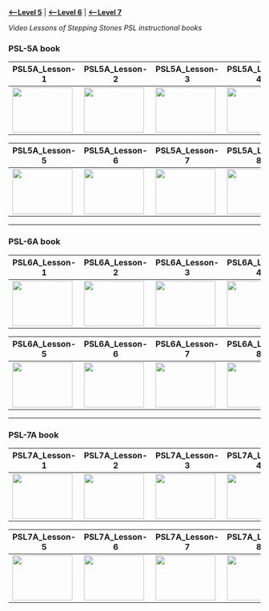 
 **[<--Level 5](https://amardeep0.github.io/learnPunjabi/Level-5_intermediate/)** | **[<--Level 6](https://amardeep0.github.io/learnPunjabi/Level-6_Advanced/)** | **[<--Level 7](https://amardeep0.github.io/learnPunjabi/Level-7_Advanced/)** 


*Video Lessons of Stepping Stones PSL instructional books*


### PSL-5A book

| PSL5A_Lesson-1 | PSL5A_Lesson-2 | PSL5A_Lesson-3 | PSL5A_Lesson-4 |
| --- | --- | --- | --- |
| <a href="http://www.youtube.com/watch?feature=player_embedded&v=avXJnZTiq4c " target="_blank"><img src="http://img.youtube.com/vi/avXJnZTiq4c/0.jpg" width="120" height="90" /></a> | <a href="http://www.youtube.com/watch?feature=player_embedded&v=fmU7NaVTRZo " target="_blank"><img src="http://img.youtube.com/vi/fmU7NaVTRZo/0.jpg" width="120" height="90" /></a> | <a href="http://www.youtube.com/watch?feature=player_embedded&v=G52t6bF1coE " target="_blank"><img src="http://img.youtube.com/vi/G52t6bF1coE/0.jpg" width="120" height="90" /></a> | <a href="http://www.youtube.com/watch?feature=player_embedded&v=-Zhryg28HHk " target="_blank"><img src="http://img.youtube.com/vi/-Zhryg28HHk/0.jpg" width="120" height="90" /></a> |

| PSL5A_Lesson-5 | PSL5A_Lesson-6 | PSL5A_Lesson-7 | PSL5A_Lesson-8 |
| --- | --- | --- | --- |
| <a href="http://www.youtube.com/watch?feature=player_embedded&v=901Fv85aRjM " target="_blank"><img src="http://img.youtube.com/vi/901Fv85aRjM/0.jpg" width="120" height="90" /></a> | <a href="http://www.youtube.com/watch?feature=player_embedded&v=FizejAZtVnE " target="_blank"><img src="http://img.youtube.com/vi/FizejAZtVnE/0.jpg" width="120" height="90" /></a>  | <a href="http://www.youtube.com/watch?feature=player_embedded&v=oOFKdxbD0sA " target="_blank"><img src="http://img.youtube.com/vi/oOFKdxbD0sA/0.jpg" width="120" height="90" /></a> | <a href="http://www.youtube.com/watch?feature=player_embedded&v=rFTIEIxBSqw " target="_blank"><img src="http://img.youtube.com/vi/rFTIEIxBSqw/0.jpg" width="120" height="90" /></a> |


------


### PSL-6A book

| PSL6A_Lesson-1 | PSL6A_Lesson-2 | PSL6A_Lesson-3 | PSL6A_Lesson-4 |
| --- | --- | --- | --- |
| <a href="http://www.youtube.com/watch?feature=player_embedded&v=4NpBAFks4pU " target="_blank"><img src="http://img.youtube.com/vi/4NpBAFks4pU/0.jpg" width="120" height="90" /></a> | <a href="http://www.youtube.com/watch?feature=player_embedded&v=i6d9mSuJbJQ " target="_blank"><img src="http://img.youtube.com/vi/i6d9mSuJbJQ/0.jpg" width="120" height="90" /></a> | <a href="http://www.youtube.com/watch?feature=player_embedded&v=cfgrvNFP40w " target="_blank"><img src="http://img.youtube.com/vi/cfgrvNFP40w/0.jpg" width="120" height="90" /></a> | <a href="http://www.youtube.com/watch?feature=player_embedded&v=zKyn-ZqWifk " target="_blank"><img src="http://img.youtube.com/vi/zKyn-ZqWifk/0.jpg" width="120" height="90" /></a> |

| PSL6A_Lesson-5 | PSL6A_Lesson-6 | PSL6A_Lesson-7 | PSL6A_Lesson-8 |
| --- | --- | --- | --- |
| <a href="http://www.youtube.com/watch?feature=player_embedded&v=YokK-85gRFY " target="_blank"><img src="http://img.youtube.com/vi/YokK-85gRFY/0.jpg" width="120" height="90" /></a> | <a href="http://www.youtube.com/watch?feature=player_embedded&v=2ygXToj2wjE " target="_blank"><img src="http://img.youtube.com/vi/2ygXToj2wjE/0.jpg" width="120" height="90" /></a>  | <a href="http://www.youtube.com/watch?feature=player_embedded&v=TWZs9f46Xx8 " target="_blank"><img src="http://img.youtube.com/vi/TWZs9f46Xx8/0.jpg" width="120" height="90" /></a> | <a href="http://www.youtube.com/watch?feature=player_embedded&v=TdQUU0KrQDk " target="_blank"><img src="http://img.youtube.com/vi/TdQUU0KrQDk/0.jpg" width="120" height="90" /></a> |


------


### PSL-7A book

| PSL7A_Lesson-1 | PSL7A_Lesson-2 | PSL7A_Lesson-3 | PSL7A_Lesson-4 |
| --- | --- | --- | --- |
| <a href="http://www.youtube.com/watch?feature=player_embedded&v=vwPNLVqYkrk " target="_blank"><img src="http://img.youtube.com/vi/vwPNLVqYkrk/0.jpg" width="120" height="90" /></a> | <a href="http://www.youtube.com/watch?feature=player_embedded&v=tgLTsSLKfZc " target="_blank"><img src="http://img.youtube.com/vi/tgLTsSLKfZc/0.jpg" width="120" height="90" /></a> | <a href="http://www.youtube.com/watch?feature=player_embedded&v=N86nfpBPlhs " target="_blank"><img src="http://img.youtube.com/vi/N86nfpBPlhs/0.jpg" width="120" height="90" /></a> | <a href="http://www.youtube.com/watch?feature=player_embedded&v=556B_DtEBt0 " target="_blank"><img src="http://img.youtube.com/vi/556B_DtEBt0/0.jpg" width="120" height="90" /></a> |

| PSL7A_Lesson-5 | PSL7A_Lesson-6 | PSL7A_Lesson-7 | PSL7A_Lesson-8 |
| --- | --- | --- | --- |
| <a href="http://www.youtube.com/watch?feature=player_embedded&v=Jgl_om3YZ0o " target="_blank"><img src="http://img.youtube.com/vi/Jgl_om3YZ0o/0.jpg" width="120" height="90" /></a> | <a href="http://www.youtube.com/watch?feature=player_embedded&v=8DkKW8aXsNE " target="_blank"><img src="http://img.youtube.com/vi/8DkKW8aXsNE/0.jpg" width="120" height="90" /></a> | <a href="http://www.youtube.com/watch?feature=player_embedded&v=SrKEx-HV31U " target="_blank"><img src="http://img.youtube.com/vi/SrKEx-HV31U/0.jpg" width="120" height="90" /></a> | <a href="http://www.youtube.com/watch?feature=player_embedded&v=fDDG-IuOu60 " target="_blank"><img src="http://img.youtube.com/vi/fDDG-IuOu60/0.jpg" width="120" height="90" /></a> |



